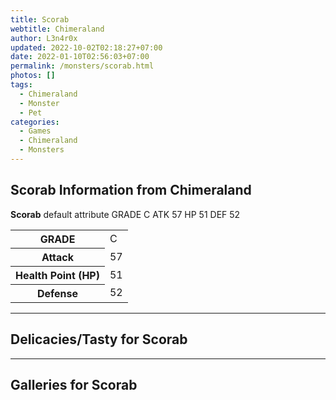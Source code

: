 ```yaml
---
title: Scorab
webtitle: Chimeraland
author: L3n4r0x
updated: 2022-10-02T02:18:27+07:00
date: 2022-01-10T02:56:03+07:00
permalink: /monsters/scorab.html
photos: []
tags:
  - Chimeraland
  - Monster
  - Pet
categories:
  - Games
  - Chimeraland
  - Monsters
---
```


<section id="bootstrap-wrapper"><link rel="stylesheet" href="https://cdn.statically.io/gh/dimaslanjaka/Web-Manajemen/40ac3225/css/bootstrap-4.5-wrapper.css"/><h1>Scorab Information from Chimeraland</h1><p><b>Scorab</b> default attribute GRADE C ATK 57 HP 51 DEF 52<table><tr><th>GRADE</th><td>C</td></tr><tr><th>Attack</th><td>57</td></tr><tr><th>Health Point (HP)</th><td>51</td></tr><tr><th>Defense</th><td>52</td></tr></table></p><hr/><h2>Delicacies/Tasty for Scorab</h2><hr/><div id="gallery"><h2>Galleries for Scorab</h2><div class="row"></div></div></section>